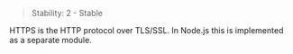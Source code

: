 
> Stability: 2 - Stable

HTTPS is the HTTP protocol over TLS/SSL. In Node.js this is implemented as a
separate module.

